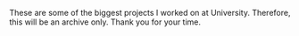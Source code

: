 These are some of the biggest projects I worked on at University. Therefore, this will be an archive only. Thank you for your time.
